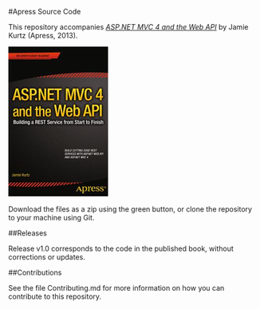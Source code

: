#Apress Source Code

This repository accompanies [*ASP.NET MVC 4 and the Web API*](http://www.apress.com/9781430249771) by Jamie Kurtz (Apress, 2013).

![Cover image](9781430249771.jpg)

Download the files as a zip using the green button, or clone the repository to your machine using Git.

##Releases

Release v1.0 corresponds to the code in the published book, without corrections or updates.

##Contributions

See the file Contributing.md for more information on how you can contribute to this repository.

